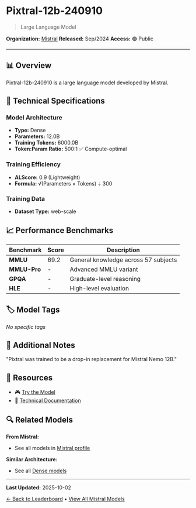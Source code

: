 # Pixtral-12b-240910

> Large Language Model

**Organization:** [Mistral](../../labs/mistral.md)
**Released:** Sep/2024
**Access:** 🟢 Public

---

## 📊 Overview

Pixtral-12b-240910 is a large language model developed by Mistral.

## 🔧 Technical Specifications

### Model Architecture
- **Type:** Dense
- **Parameters:** 12.0B
- **Training Tokens:** 6000.0B
- **Token:Param Ratio:** 500:1 ✅ Compute-optimal

### Training Efficiency
- **ALScore:** 0.9 (Lightweight)
- **Formula:** √(Parameters × Tokens) ÷ 300

### Training Data
- **Dataset Type:** web-scale

## 📈 Performance Benchmarks

| Benchmark | Score | Description |
|-----------|-------|-------------|
| **MMLU** | 69.2 | General knowledge across 57 subjects |
| **MMLU-Pro** | - | Advanced MMLU variant |
| **GPQA** | - | Graduate-level reasoning |
| **HLE** | - | High-level evaluation |

## 🏷️ Model Tags

_No specific tags_

## 📝 Additional Notes

"Pixtral was trained to be a drop-in replacement for Mistral Nemo 12B."

## 🔗 Resources

- 🎮 [Try the Model](https://huggingface.co/mistralai/Pixtral-12B-2409)
- 📄 [Technical Documentation](https://mistral.ai/news/pixtral-12b/)

## 🔍 Related Models

**From Mistral:**
- See all models in [Mistral profile](../../labs/mistral.md)

**Similar Architecture:**
- See all [Dense models](../../architectures/dense.md)

---

**Last Updated:** 2025-10-02

[← Back to Leaderboard](../../README.md) • [View All Mistral Models](../../labs/mistral.md)
